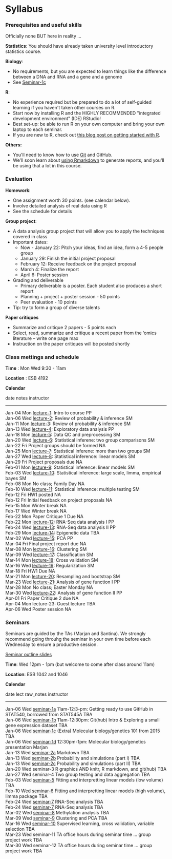 # Syllabus





### Prerequisites and useful skills

Officially none BUT here in reality ...

**Statistics**: You should have already taken university level introductory statistics course.

**Biology**: 

- No requirements, but you are expected to learn things like the difference between a DNA and RNA and a gene and a genome
- See [Seminar-1c](sm01d_biology-intro_2016.pdf) 

**R**: 

- No experience required but be prepared to do a lot of self-guided learning if you haven't taken other courses on R. 
- Start now by installing R and the HIGHLY RECOMMENDED "integrated development environment" (IDE) RStudio! 
- Best set-up: be able to run R on your own computer and bring your own laptop to each seminar.
- If you are new to R, check out [this blog post on getting started with R](http://santina.me/r/2015/12/15/Get-started-with-R.html). 

**Others:** 

- You'll need to know how to use [Git](https://stat545-ubc.github.io/git01_git-install.html) and GitHub. 
- We'll soon learn about [using Rmarkdown](https://stat540-ubc.github.io/sm02a_rMarkdown.html) to generate reports, and you'll be using that a lot in this course. 

### Evaluation

**Homework**: 

- One assignment worth 30 points. (see calendar below).
- Involve detailed analysis of real data using R 
- See the schedule for details 


**Group project**: 

- A data analysis group project that will allow you to apply the techniques covered in class
- Important dates: 
    - Now - January 22: Pitch your ideas, find an idea, form a 4-5 people group 
    - January 29: Finish the initial project proposal
    - February 12: Receive feedback on the project proposal 
    - March 4: Finalize the report
    - April 6: Poster session 
- Grading and deliverable 
    - Primary deliverable is a poster. Each student also produces a short report 
    - Planning + project + poster session - 50 points 
    - Peer evaluation - 10 points 
- Tip: try to form a group of diverse talents

**Paper critiques**

- Summarize and critique 2 papers - 5 points each 
- Select, read, summarize and critique a recent paper from the ‘omics literature – write one page max
- Instruction on the paper critiques will be posted shortly 

<!-- unholy hack to make following two tables less wide and the same wide -->
<style type="text/css">
table {
   max-width: 70%;
}
</style>

### Class mettings and schedule 

**Time** : Mon Wed 9:30 - 11am

**Location** : ESB 4192

**Calendar**


date         notes                                                                                                                 instructor 
-----------  --------------------------------------------------------------------------------------------------------------------  -----------
Jan-04 Mon   <a href="lect01_course-intro.pdf">lecture-1</a>: Intro to course                                                      PP         
Jan-06 Wed   <a href="lect02.pdf">lecture-2</a>: Review of probability & inference                                                 SM         
Jan-11 Mon   <a href="lect03_introToStatInf-endProbBasics-genInfReview.pdf">lecture-3</a>: Review of probability & inference       SM         
Jan-13 Wed   <a href="lect04_exploration.pdf">lecture-4</a>: Exploratory data analysis                                             PP         
Jan-18 Mon   <a href="lect05_dataCleaning-qualityControl.pdf">lecture-5</a>: Data QC and preprocessing                             SM         
Jan-20 Wed   <a href="lect06_two-groups.pdf">lecture-6</a>: Statistical inferene: two group comparisons                            SM         
Jan-22 Fri   Project groups should be formed                                                                                       NA         
Jan-25 Mon   <a href="lect07_beyondTwoGroups.pdf">lecture-7</a>: Statistical inferene: more than two groups                        SM         
Jan-27 Wed   <a href="lect08_moreThanOneCatCovariate-linModGreatestHits.pdf">lecture-8</a>: Statistical inference: linear models   SM         
Jan-29 Fri   Project proposals due                                                                                                 NA         
Feb-01 Mon   <a href="lect09_quantCovariate-manyLineModAtOnce.pdf">lecture-9</a>: Statistical inference: linear models             SM         
Feb-03 Wed   <a href="lect10_limma.pdf">lecture-10</a>: Statistical inference: large scale, limma, empirical bayes                 SM         
Feb-08 Mon   No class; Family Day                                                                                                  NA         
Feb-10 Wed   <a href="lect11_multipleTesting.pdf">lecture-11</a>: Statistical inference: multiple testing                          SM         
Feb-12 Fri   HW1 posted                                                                                                            NA         
Feb-12 Fri   Initial feedback on project proposals                                                                                 NA         
Feb-15 Mon   Winter break                                                                                                          NA         
Feb-17 Wed   Winter break                                                                                                          NA         
Feb-22 Mon   Paper Critique 1 Due                                                                                                  NA         
Feb-22 Mon   <a href="lect12_RNAseqI.pdf">lecture-12</a>: RNA-Seq data analysis I                                                  PP         
Feb-24 Wed   <a href="lect13_RNAseqII.pdf">lecture-13</a>: RNA-Seq data analysis II                                                PP         
Feb-29 Mon   <a href="lect14_Methylation_Presentation_2015.pdf">lecture-14</a>: Epigenetic data                                    TBA        
Mar-02 Wed   <a href="lect15_PCA.pdf">lecture-15</a>: PCA                                                                          PP         
Mar-04 Fri   Final project report due                                                                                              NA         
Mar-08 Mon   <a href="lect16_clustering.pdf">lecture-16</a>: Clustering                                                            SM         
Mar-09 Wed   <a href="lect17_supervised-learning.pdf">lecture-17</a>: Classification                                               SM         
Mar-14 Mon   <a href="lect18_supervised-learning-II.pdf">lecture-18</a>: Cross validation                                          SM         
Mar-16 Wed   <a href="lect19_regularization.pdf">lecture-19</a>: Regularization                                                    SM         
Mar-18 Fri   HW1 Due                                                                                                               NA         
Mar-21 Mon   <a href="lect20_function1.pdf">lecture-20</a>: Resampling and bootstrap                                               SM         
Mar-23 Wed   <a href="lect21_function2.pdf">lecture-21</a>: Analysis of gene function I                                            PP         
Mar-28 Mon   No class; Easter Monday                                                                                               NA         
Mar-30 Wed   <a href="lect22b_resampling.pdf">lecture-22</a>: Analysis of gene function II                                         PP         
Apr-01 Fri   Paper Critique 2 due                                                                                                  NA         
Apr-04 Mon   lecture-23: Guest lecture                                                                                             TBA        
Apr-06 Wed   Poster session                                                                                                        NA         

### Seminars

Seminars are guided by the TAs (Marjan and Santina). We strongly recommend going throuhg the seminar in your own time before each Wednesday to ensure a productive session. 

[Seminar outline slides](https://docs.google.com/presentation/d/12drsmu8DBbSuGgkycyt0G_DcCI8SU2tnom1p03k-mGg/edit?usp=sharing)

**Time**: Wed 12pm - 1pm (but welcome to come after class around 11am)

**Location**: ESB 1042 and 1046

**Calendar**


date         lect                                                                                raw_notes                                                                      instructor 
-----------  ----------------------------------------------------------------------------------  -----------------------------------------------------------------------------  -----------
Jan-06 Wed   <a href="https://stat545-ubc.github.io/git01_git-install.html">seminar-1a</a>       11am-12:3-pm: Getting ready to use GitHub in STAT540, borrowed from STAT545A   TBA        
Jan-06 Wed   <a href="sm01b_gitIntro-basic-data-exploration.html">seminar-1b</a>                 11am-12:30pm: Git(hub) Intro & Exploring a small gene expression dataset       TBA        
Jan-06 Wed   <a href="sm01c_biology-intro.pdf">seminar-1c</a>                                    (Extra) Molecular biology/genetics 101 from 2015                               TBA        
Jan-06 Wed   <a href="sm01d_biology-intro-2016.pdf">seminar-1d</a>                               12:30pm-1pm: Molecular biology/genetics presentation                           Marjan     
Jan-13 Wed   <a href="https://stat540-ubc.github.io/sm02a_rMarkdown.html">seminar-2a</a>         Markdown                                                                       TBA        
Jan-13 Wed   <a href="https://stat540-ubc.github.io/sm02b_introProbCltLln.html">seminar-2b</a>   Probability and simulations (part I)                                           TBA        
Jan-13 Wed   <a href="sm02c_playing-with-probability.html">seminar-2c</a>                        Probability and simulations (part II)                                          TBA        
Jan-20 Wed   seminar-3                                                                           R graphics AND knitr, R markdown, and git(hub)                                 TBA        
Jan-27 Wed   seminar-4                                                                           Two group testing and data aggregation                                         TBA        
Feb-03 Wed   <a href="sm05_lowDimLinMod.html">seminar-5</a>                                      Fitting and interpretting linear models (low volume)                           TBA        
Feb-10 Wed   <a href="sm06_highVolumeLinearModelling.html">seminar-6</a>                         Fitting and interpretting linear models (high volume), limma package           TBA        
Feb-24 Wed   <a href="sm07_RNA-seq-bam.html">seminar-7</a>                                       RNA-Seq analysis                                                               TBA        
Feb-24 Wed   <a href="sm07_RNA-seq.html">seminar-7</a>                                           RNA-Seq analysis                                                               TBA        
Mar-02 Wed   <a href="sm08_methylation.html">seminar-8</a>                                       Methylation analysis                                                           TBA        
Mar-09 Wed   <a href="sm09_clustering-pca.html">seminar-9</a>                                    Clustering and PCA                                                             TBA        
Mar-16 Wed   <a href="sm10_classification.html">seminar-10</a>                                   Supervised learning, cross validation, variable selection                      TBA        
Mar-23 Wed   seminar-11                                                                          TA office hours during seminar time ... group project work                     TBA        
Mar-30 Wed   seminar-12                                                                          TA office hours during seminar time ... group project work                     TBA        
